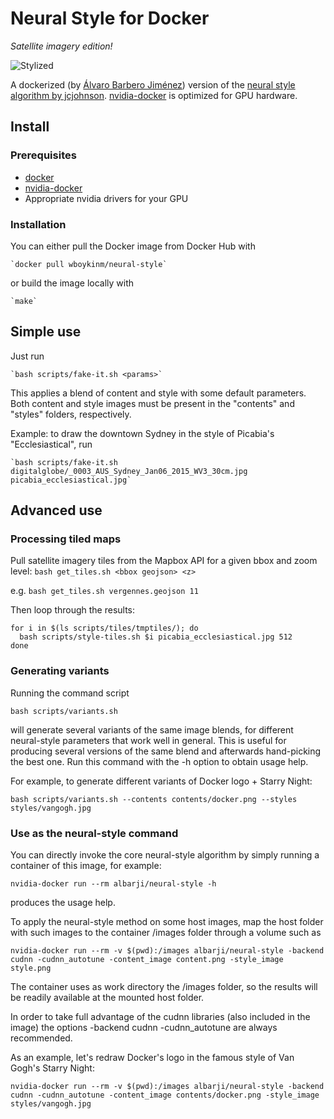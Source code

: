 # Neural Style for Docker
_Satellite imagery edition!_

![Stylized]()

A dockerized (by [Álvaro Barbero Jiménez](https://github.com/albarji/neural-style-docker)) version of the [neural style algorithm by jcjohnson](https://github.com/jcjohnson/neural-style). [nvidia-docker](https://github.com/NVIDIA/nvidia-docker) is optimized for GPU hardware.

## Install

### Prerequisites

* [docker](https://www.docker.com/)
* [nvidia-docker](https://github.com/NVIDIA/nvidia-docker)
* Appropriate nvidia drivers for your GPU

### Installation

You can either pull the Docker image from Docker Hub with

	`docker pull wboykinm/neural-style`

or build the image locally with

	`make`

## Simple use

Just run

	`bash scripts/fake-it.sh <params>`

This applies a blend of content and style with some default parameters. Both content and style images must be present in the "contents" and "styles" folders, respectively.

Example: to draw the downtown Sydney in the style of Picabia's "Ecclesiastical", run

	`bash scripts/fake-it.sh digitalglobe/_0003_AUS_Sydney_Jan06_2015_WV3_30cm.jpg picabia_ecclesiastical.jpg`

## Advanced use

### Processing tiled maps

Pull satellite imagery tiles from the Mapbox API for a given bbox and zoom level:
`bash get_tiles.sh <bbox geojson> <z>`

e.g.
`bash get_tiles.sh vergennes.geojson 11`

Then loop through the results:
```
for i in $(ls scripts/tiles/tmptiles/); do
  bash scripts/style-tiles.sh $i picabia_ecclesiastical.jpg 512
done
```

### Generating variants

Running the command script

	bash scripts/variants.sh

will generate several variants of the same image blends, for different neural-style parameters that work well in general. This is useful for producing several versions of the same blend and afterwards hand-picking the best one. Run this command with the -h option to obtain usage help.

For example, to generate different variants of Docker logo + Starry Night:

	bash scripts/variants.sh --contents contents/docker.png --styles styles/vangogh.jpg

### Use as the neural-style command

You can directly invoke the core neural-style algorithm by simply running a container of this image, for example:

	nvidia-docker run --rm albarji/neural-style -h

produces the usage help.

To apply the neural-style method on some host images, map the host folder with such images to the container /images folder through a volume such as

	nvidia-docker run --rm -v $(pwd):/images albarji/neural-style -backend cudnn -cudnn_autotune -content_image content.png -style_image style.png

The container uses as work directory the /images folder, so the results will be readily available at the mounted host folder.

In order to take full advantage of the cudnn libraries (also included in the image) the options -backend cudnn -cudnn_autotune are always recommended.

As an example, let's redraw Docker's logo in the famous style of Van Gogh's Starry Night:

	nvidia-docker run --rm -v $(pwd):/images albarji/neural-style -backend cudnn -cudnn_autotune -content_image contents/docker.png -style_image styles/vangogh.jpg


